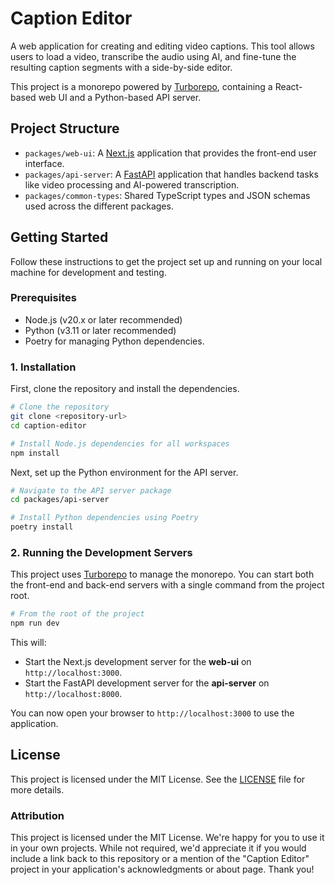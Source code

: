 # Caption Editor

A web application for creating and editing video captions. This tool allows users to load a video, transcribe the audio using AI, and fine-tune the resulting caption segments with a side-by-side editor.

This project is a monorepo powered by [Turborepo](https://turbo.build/), containing a React-based web UI and a Python-based API server.

## Project Structure

- `packages/web-ui`: A [Next.js](https://nextjs.org/) application that provides the front-end user interface.
- `packages/api-server`: A [FastAPI](https://fastapi.tiangolo.com/) application that handles backend tasks like video processing and AI-powered transcription.
- `packages/common-types`: Shared TypeScript types and JSON schemas used across the different packages.

## Getting Started

Follow these instructions to get the project set up and running on your local machine for development and testing.

### Prerequisites

- Node.js (v20.x or later recommended)
- Python (v3.11 or later recommended)
- Poetry for managing Python dependencies.

### 1. Installation

First, clone the repository and install the dependencies.

```bash
# Clone the repository
git clone <repository-url>
cd caption-editor

# Install Node.js dependencies for all workspaces
npm install
```

Next, set up the Python environment for the API server.

```bash
# Navigate to the API server package
cd packages/api-server

# Install Python dependencies using Poetry
poetry install
```

### 2. Running the Development Servers

This project uses [Turborepo](https://turbo.build/) to manage the monorepo. You can start both the front-end and back-end servers with a single command from the project root.

```bash
# From the root of the project
npm run dev
```

This will:
- Start the Next.js development server for the **web-ui** on `http://localhost:3000`.
- Start the FastAPI development server for the **api-server** on `http://localhost:8000`.

You can now open your browser to `http://localhost:3000` to use the application.

## License

This project is licensed under the MIT License. See the [LICENSE](LICENSE) file for more details.

### Attribution

This project is licensed under the MIT License. We're happy for you to use it in your own projects. While not required, we'd appreciate it if you would include a link back to this repository or a mention of the "Caption Editor" project in your application's acknowledgments or about page. Thank you!